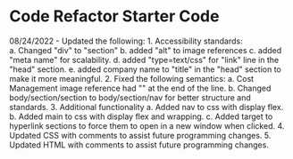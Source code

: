 # Code Refactor Starter Code
08/24/2022 - Updated the following:
        1. Accessibility standards:<br>
            a. Changed "div" to "section"
            b. added "alt" to image references
            c. added "meta name" for scalability.
            d. added "type=text/css" for "link" line in the "head" section. 
            e. added company name to "title" in the "head" section to make it more meaningful.
        2. Fixed the following semantics:
            a. Cost Management image reference had "</img>" at the end of the line.
            b. Changed body/section/section to body/section/nav for better structure and standards.
        3. Additional functionality
            a. Added nav to css with display flex.
            b. Added main to css with display flex and wrapping.
            c. Added target to hyperlink sections to force them to open in a new window when clicked.
        4. Updated CSS with comments to assist future programming changes.
        5. Updated HTML with comments to assist future programming changes.

             

